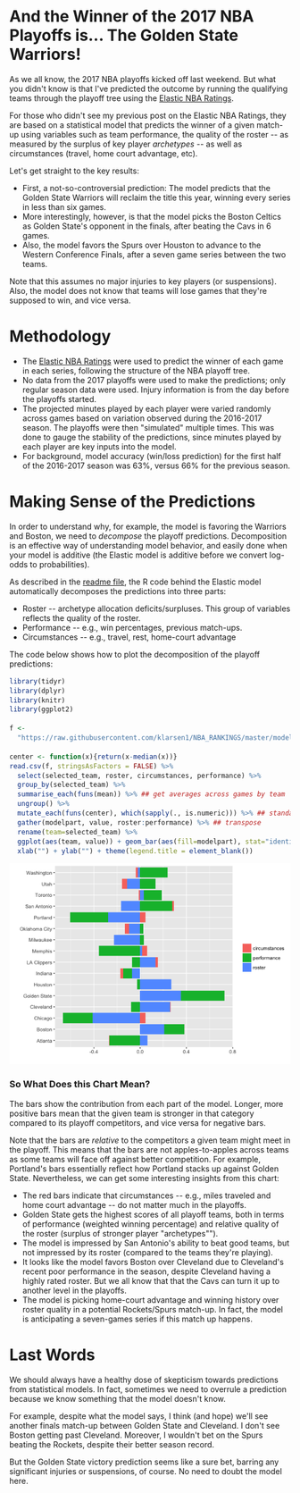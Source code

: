 And the Winner of the 2017 NBA Playoffs is... The Golden State Warriors!
========================================================================

As we all know, the 2017 NBA playoffs kicked off last weekend. But what you didn't know is that I've predicted the outcome by running the qualifying teams through the playoff tree using the [Elastic NBA Ratings](https://github.com/klarsen1/NBA_RANKINGS).

For those who didn't see my previous post on the Elastic NBA Ratings, they are based on a statistical model that predicts the winner of a given match-up using variables such as team performance, the quality of the roster -- as measured by the surplus of key player *archetypes* -- as well as circumstances (travel, home court advantage, etc).

Let's get straight to the key results:

-   First, a not-so-controversial prediction: The model predicts that the Golden State Warriors will reclaim the title this year, winning every series in less than six games.
-   More interestingly, however, is that the model picks the Boston Celtics as Golden State's opponent in the finals, after beating the Cavs in 6 games.
-   Also, the model favors the Spurs over Houston to advance to the Western Conference Finals, after a seven game series between the two teams.

Note that this assumes no major injuries to key players (or suspensions). Also, the model does not know that teams will lose games that they're supposed to win, and vice versa.

Methodology
===========

-   The [Elastic NBA Ratings](https://github.com/klarsen1/NBA_RANKINGS) were used to predict the winner of each game in each series, following the structure of the NBA playoff tree.
-   No data from the 2017 playoffs were used to make the predictions; only regular season data were used. Injury information is from the day before the playoffs started.
-   The projected minutes played by each player were varied randomly across games based on variation observed during the 2016-2017 season. The playoffs were then "simulated" multiple times. This was done to gauge the stability of the predictions, since minutes played by each player are key inputs into the model.
-   For background, model accuracy (win/loss prediction) for the first half of the 2016-2017 season was 63%, versus 66% for the previous season.

Making Sense of the Predictions
===============================

In order to understand why, for example, the model is favoring the Warriors and Boston, we need to *decompose* the playoff predictions. Decomposition is an effective way of understanding model behavior, and easily done when your model is additive (the Elastic model is additive before we convert log-odds to probabilities).

As described in the [readme file](https://github.com/klarsen1/NBA_RANKINGS), the R code behind the Elastic model automatically decomposes the predictions into three parts:

-   Roster -- archetype allocation deficits/surpluses. This group of variables reflects the quality of the roster.
-   Performance -- e.g., win percentages, previous match-ups.
-   Circumstances -- e.g., travel, rest, home-court advantage

The code below shows how to plot the decomposition of the playoff predictions:

``` r
library(tidyr)
library(dplyr)
library(knitr)
library(ggplot2)

f <-
  "https://raw.githubusercontent.com/klarsen1/NBA_RANKINGS/master/modeldetails/2017_playoff_decomp.CSV"
 
center <- function(x){return(x-median(x))}
read.csv(f, stringsAsFactors = FALSE) %>%
  select(selected_team, roster, circumstances, performance) %>%
  group_by(selected_team) %>%
  summarise_each(funs(mean)) %>% ## get averages across games by team
  ungroup() %>%
  mutate_each(funs(center), which(sapply(., is.numeric))) %>% ## standardize across teams
  gather(modelpart, value, roster:performance) %>% ## transpose
  rename(team=selected_team) %>%
  ggplot(aes(team, value)) + geom_bar(aes(fill=modelpart), stat="identity") + coord_flip() +
  xlab("") + ylab("") + theme(legend.title = element_blank())
```

![](playoffs_2017_files/figure-markdown_github/unnamed-chunk-1-1.png)

### So What Does this Chart Mean?

The bars show the contribution from each part of the model. Longer, more positive bars mean that the given team is stronger in that category compared to its playoff competitors, and vice versa for negative bars.

Note that the bars are *relative* to the competitors a given team might meet in the playoff. This means that the bars are not apples-to-apples across teams as some teams will face off against better competition. For example, Portland's bars essentially reflect how Portland stacks up against Golden State. Nevertheless, we can get some interesting insights from this chart:

-   The red bars indicate that circumstances -- e.g., miles traveled and home court advantage -- do not matter much in the playoffs.
-   Golden State gets the highest scores of all playoff teams, both in terms of performance (weighted winning percentage) and relative quality of the roster (surplus of stronger player "archetypes"").
-   The model is impressed by San Antonio's ability to beat good teams, but not impressed by its roster (compared to the teams they're playing).
-   It looks like the model favors Boston over Cleveland due to Cleveland's recent poor performance in the season, despite Cleveland having a highly rated roster. But we all know that that the Cavs can turn it up to another level in the playoffs.
-   The model is picking home-court advantage and winning history over roster quality in a potential Rockets/Spurs match-up. In fact, the model is anticipating a seven-games series if this match up happens.

Last Words
==========

We should always have a healthy dose of skepticism towards predictions from statistical models. In fact, sometimes we need to overrule a prediction because we know something that the model doesn't know.

For example, despite what the model says, I think (and hope) we'll see another finals match-up between Golden State and Cleveland. I don't see Boston getting past Cleveland. Moreover, I wouldn't bet on the Spurs beating the Rockets, despite their better season record.

But the Golden State victory prediction seems like a sure bet, barring any significant injuries or suspensions, of course. No need to doubt the model here.
